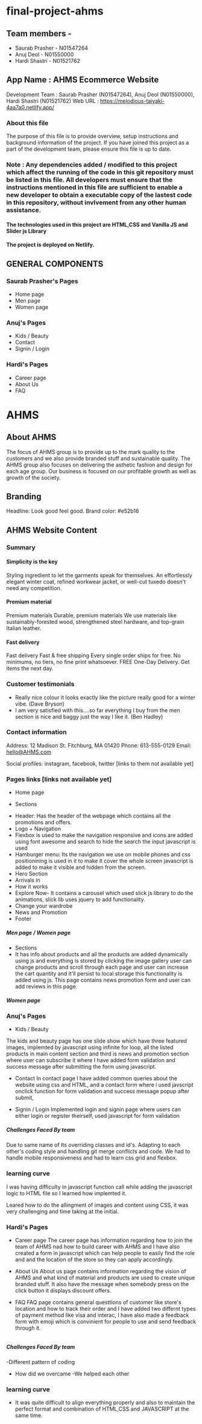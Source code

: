 # final-project-ahms

## Team members - 
- Saurab Prasher - N01547264
- Anuj Deol - N01550000
- Hardi Shastri - N01521762


## App Name : AHMS Ecommerce Website

Development Team :
Saurab Prasher (N01547264),
Anuj Deol (N01550000),
Hardi Shastri (N01521762)
Web URL : https://melodious-taiyaki-4aa7a0.netlify.app/

### About this file

The purpose of this file is to provide overview, setup instructions and background information of the project. If you have joined this project as a part of the development team, please ensure this file is up to date.

### Note : Any dependencies added / modified to this project which affect the running of the code in this git repository must be listed in this file. All developers must ensure that the instructions mentioned in this file are sufficient to enable a new developer to obtain a executable copy of the lastest code in this repository, without invlvement from any other human assistance.

#### The technologies used in this project are HTML,CSS and Vanilla JS and Slider js Library

#### The project is deployed on Netlify.

## GENERAL COMPONENTS

### Saurab Prasher's Pages

- Home page
- Men page
- Women page

### Anuj's Pages

- Kids / Beauty
- Contact
- Signin / Login

### Hardi's Pages

- Career page
- About Us
- FAQ

# AHMS

## About AHMS

The focus of AHMS group is to provide up to the mark quality to the customers and we also provide branded stuff and sustainable quality. The AHMS group also focuses on delivering the asthetic fashion and design for each age group. Our business is focused on our profitable growth as well as growth of the society.

## Branding

Headline: Look good feel good.
Brand color: #e52b16

## AHMS Website Content

### Summary

#### Simplicity is the key

Styling ingredient to let the garments speak for themselves. An effortlessly elegant winter coat, refined workwear jacket, or well-cut tuxedo doesn't need any competition.

#### Premium material

Premium materials
Durable, premium materials We use materials like sustainably-forested wood, strengthened steel hardware, and top-grain Italian leather.

#### Fast delivery

Fast delivery
Fast & free shipping Every single order ships for free. No minimums, no tiers, no fine print whatsoever. FREE One-Day Delivery. Get items the next day.

### Customer testimonials

- Really nice colour it looks exactly like the picture really good for a winter vibe. (Dave Bryson)
- I am very satisfied with this….so far everything I buy from the men section is nice and baggy just the way I like it. (Ben Hadley)

### Contact information

Address: 12 Madison St. Fitchburg, MA 01420
Phone: 613-555-0129
Email: hello@AHMS.com

Social profiles: instagram, facebook, twitter [links to them not available yet]

### Pages links [links not available yet]

- Home page

* Sections

- Header: Has the header of the webpage which contains all the promotions and offers.
- Logo + Navigation
- Flexbox is used to make the navigation responsive and icons are added using font awesome and search to hide the search the input javascript is used
- Hamburger menu: Its the navigation we use on mobile phones and css positionining is used in it to make it cover the whole screen javascript is added to make it visible and hidden from the screen.
- Hero Section
- Arrivals in
- How it works
- Explore Now- It contains a carousel which used slick js library to do the animations, slick lib uses jquery to add functionality.
- Change your wardrobe
- News and Promotion
- Footer

##### Men page / Women page

- Sections
- It has info about products and all the products are added dynamically using js and everything is stored by clicking the image gallery user can change products and scroll through each page and user can increase the cart quantity and it'll persist to local storage this functionality is added using js. This page contains news promotion form and user can add reviews in this page.

##### Women page

### Anuj's Pages

- Kids / Beauty

The kids and beauty page has one slide show which have three featured images, implemted by javascript using infinite for loop, all the listed products in main content section and third is news and promotion section where user can subscribe it where I have added form validation and success message after submitting the form using javascript.

- Contact
  In contact page I have added common queries about the website using css and HTML, and a contact form where i used javscript onclick function for form validation and success message popup after submit,

- Signin / Login
  Implemented login and signin page where users can either login or register theirself, used javascript for form validation

##### Challenges Faced By team

Due to same name of Its overriding classes and id's. Adapting to each other's coding style and handling git merge conflicts and code. We had to handle mobile responsiveness and had to learn css grid and flexbox.

### learning curve

I was having difficulty in javascript function call while adding the javascript logic to HTML file so I learned how implemted it.

Leared how to do the allingment of images and content using CSS, it was very challenging and time taking at the initial.

### Hardi's Pages

- Career page
  The career page has information regarding how to join the team of AHMS nad how to build career with AHMS and I have also created a form in javascript which can help people to easily find the role and and the location of the store so they can apply accordingly.

- About Us
  About us page contains information regarding the vision of AHMS and what kind of material and products are used to create unique branded stuff. It also have the message when somebody press on the click button it displays discount offers.

- FAQ
  FAQ page contains general questtions of customer like store's location and how to track their order and I have added two differnt types of payment method like visa and interac, I have also made a feedback form with emoji which is convinient for people to use and send feedback through it.

######

##### Challenges Faced By team

-Different pattern of coding

- How did we overcame
  -We helped each other

### learning curve

- It was quite difficult to align everything properly and also to maintain the perfect format and combination of HTML,CSS and JAVASCRIPT at the same time.
